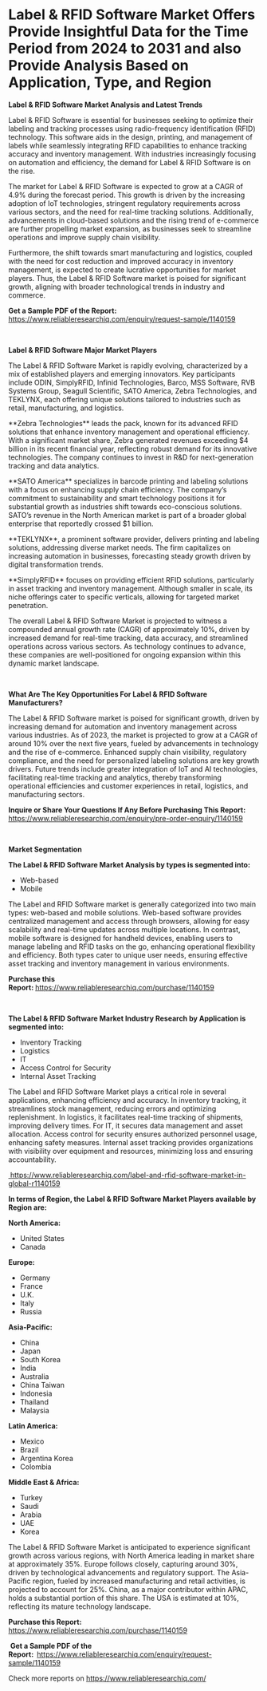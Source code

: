 <p><h1>Label & RFID Software Market Offers Provide Insightful Data for the Time Period from 2024 to 2031 and also Provide Analysis Based on Application, Type, and Region</h1></p><p><strong>Label & RFID Software Market Analysis and Latest Trends</strong></p>
<p><p>Label & RFID Software is essential for businesses seeking to optimize their labeling and tracking processes using radio-frequency identification (RFID) technology. This software aids in the design, printing, and management of labels while seamlessly integrating RFID capabilities to enhance tracking accuracy and inventory management. With industries increasingly focusing on automation and efficiency, the demand for Label & RFID Software is on the rise.</p><p>The market for Label & RFID Software is expected to grow at a CAGR of 4.9% during the forecast period. This growth is driven by the increasing adoption of IoT technologies, stringent regulatory requirements across various sectors, and the need for real-time tracking solutions. Additionally, advancements in cloud-based solutions and the rising trend of e-commerce are further propelling market expansion, as businesses seek to streamline operations and improve supply chain visibility.</p><p>Furthermore, the shift towards smart manufacturing and logistics, coupled with the need for cost reduction and improved accuracy in inventory management, is expected to create lucrative opportunities for market players. Thus, the Label & RFID Software market is poised for significant growth, aligning with broader technological trends in industry and commerce.</p></p>
<p><strong>Get a Sample PDF of the Report:&nbsp;</strong> <a href="https://www.reliableresearchiq.com/enquiry/request-sample/1140159?utm_campaign=1896&utm_medium=2&utm_source=Github&utm_content=ia&utm_term=28122024&utm_id=label-rfid-software">https://www.reliableresearchiq.com/enquiry/request-sample/1140159</a></p>
<p>&nbsp;</p>
<p><strong>Label & RFID Software Major Market Players</strong></p>
<p><p>The Label & RFID Software Market is rapidly evolving, characterized by a mix of established players and emerging innovators. Key participants include ODIN, SimplyRFID, Infinid Technologies, Barco, MSS Software, RVB Systems Group, Seagull Scientific, SATO America, Zebra Technologies, and TEKLYNX, each offering unique solutions tailored to industries such as retail, manufacturing, and logistics.</p><p>**Zebra Technologies** leads the pack, known for its advanced RFID solutions that enhance inventory management and operational efficiency. With a significant market share, Zebra generated revenues exceeding $4 billion in its recent financial year, reflecting robust demand for its innovative technologies. The company continues to invest in R&D for next-generation tracking and data analytics.</p><p>**SATO America** specializes in barcode printing and labeling solutions with a focus on enhancing supply chain efficiency. The company’s commitment to sustainability and smart technology positions it for substantial growth as industries shift towards eco-conscious solutions. SATO’s revenue in the North American market is part of a broader global enterprise that reportedly crossed $1 billion.</p><p>**TEKLYNX**, a prominent software provider, delivers printing and labeling solutions, addressing diverse market needs. The firm capitalizes on increasing automation in businesses, forecasting steady growth driven by digital transformation trends.</p><p>**SimplyRFID** focuses on providing efficient RFID solutions, particularly in asset tracking and inventory management. Although smaller in scale, its niche offerings cater to specific verticals, allowing for targeted market penetration.</p><p>The overall Label & RFID Software Market is projected to witness a compounded annual growth rate (CAGR) of approximately 10%, driven by increased demand for real-time tracking, data accuracy, and streamlined operations across various sectors. As technology continues to advance, these companies are well-positioned for ongoing expansion within this dynamic market landscape.</p></p>
<p>&nbsp;</p>
<p><strong>What Are The Key Opportunities For Label & RFID Software Manufacturers?</strong></p>
<p><p>The Label & RFID Software market is poised for significant growth, driven by increasing demand for automation and inventory management across various industries. As of 2023, the market is projected to grow at a CAGR of around 10% over the next five years, fueled by advancements in technology and the rise of e-commerce. Enhanced supply chain visibility, regulatory compliance, and the need for personalized labeling solutions are key growth drivers. Future trends include greater integration of IoT and AI technologies, facilitating real-time tracking and analytics, thereby transforming operational efficiencies and customer experiences in retail, logistics, and manufacturing sectors.</p></p>
<p><strong>Inquire or Share Your Questions If Any Before Purchasing This Report:</strong> <a href="https://www.reliableresearchiq.com/enquiry/pre-order-enquiry/1140159?utm_campaign=1896&utm_medium=2&utm_source=Github&utm_content=ia&utm_term=28122024&utm_id=label-rfid-software">https://www.reliableresearchiq.com/enquiry/pre-order-enquiry/1140159</a></p>
<p>&nbsp;</p>
<p><strong>Market Segmentation</strong></p>
<p><strong>The Label & RFID Software Market Analysis by types is segmented into:</strong></p>
<p><ul><li>Web-based</li><li>Mobile</li></ul></p>
<p><p>The Label and RFID Software market is generally categorized into two main types: web-based and mobile solutions. Web-based software provides centralized management and access through browsers, allowing for easy scalability and real-time updates across multiple locations. In contrast, mobile software is designed for handheld devices, enabling users to manage labeling and RFID tasks on the go, enhancing operational flexibility and efficiency. Both types cater to unique user needs, ensuring effective asset tracking and inventory management in various environments.</p></p>
<p><strong>Purchase this Report:&nbsp;</strong><a href="https://www.reliableresearchiq.com/purchase/1140159?utm_campaign=1896&utm_medium=2&utm_source=Github&utm_content=ia&utm_term=28122024&utm_id=label-rfid-software">https://www.reliableresearchiq.com/purchase/1140159</a></p>
<p>&nbsp;</p>
<p><strong>The Label & RFID Software Market Industry Research by Application is segmented into:</strong></p>
<p><ul><li>Inventory Tracking</li><li>Logistics</li><li>IT</li><li>Access Control for Security</li><li>Internal Asset Tracking</li></ul></p>
<p><p>The Label and RFID Software Market plays a critical role in several applications, enhancing efficiency and accuracy. In inventory tracking, it streamlines stock management, reducing errors and optimizing replenishment. In logistics, it facilitates real-time tracking of shipments, improving delivery times. For IT, it secures data management and asset allocation. Access control for security ensures authorized personnel usage, enhancing safety measures. Internal asset tracking provides organizations with visibility over equipment and resources, minimizing loss and ensuring accountability.</p></p>
<p><a href="https://www.reliableresearchiq.com/label-and-rfid-software-market-in-global-r1140159?utm_campaign=1896&utm_medium=2&utm_source=Github&utm_content=ia&utm_term=28122024&utm_id=label-rfid-software">&nbsp;https://www.reliableresearchiq.com/label-and-rfid-software-market-in-global-r1140159</a></p>
<p><strong>In terms of Region, the Label & RFID Software Market Players available by Region are:</strong></p>
<p>
    <p> <strong> North America: </strong>
        <ul>
            <li>United States</li>
            <li>Canada</li>
        </ul>
        </p> 
    <p> <strong> Europe: </strong>
        <ul>
            <li>Germany</li>
            <li>France</li>
            <li>U.K.</li>
            <li>Italy</li>
            <li>Russia</li>
        </ul>
        </p> 
    <p> <strong> Asia-Pacific: </strong>
        <ul>
            <li>China</li>
            <li>Japan</li>
            <li>South Korea</li>
            <li>India</li>
            <li>Australia</li>
            <li>China Taiwan</li>
            <li>Indonesia</li>
            <li>Thailand</li>
            <li>Malaysia</li>
        </ul>
        </p> 
    <p> <strong> Latin America: </strong>
        <ul>
            <li>Mexico</li>
            <li>Brazil</li>
            <li>Argentina Korea</li>
            <li>Colombia</li>
        </ul>
        </p> 
    <p> <strong> Middle East & Africa: </strong>
        <ul>
            <li>Turkey</li>
            <li>Saudi</li>
            <li>Arabia</li>
            <li>UAE</li>
            <li>Korea</li>
        </ul>
    </p>
    </p>
<p><p>The Label & RFID Software Market is anticipated to experience significant growth across various regions, with North America leading in market share at approximately 35%. Europe follows closely, capturing around 30%, driven by technological advancements and regulatory support. The Asia-Pacific region, fueled by increased manufacturing and retail activities, is projected to account for 25%. China, as a major contributor within APAC, holds a substantial portion of this share. The USA is estimated at 10%, reflecting its mature technology landscape.</p></p>
<p><strong>Purchase this Report: </strong><a href="https://www.reliableresearchiq.com/purchase/1140159?utm_campaign=1896&utm_medium=2&utm_source=Github&utm_content=ia&utm_term=28122024&utm_id=label-rfid-software">https://www.reliableresearchiq.com/purchase/1140159</a></p>
<p>&nbsp;<strong>Get a Sample PDF of the Report:&nbsp;&nbsp;</strong><a href="https://www.reliableresearchiq.com/enquiry/request-sample/1140159?utm_campaign=1896&utm_medium=2&utm_source=Github&utm_content=ia&utm_term=28122024&utm_id=label-rfid-software">https://www.reliableresearchiq.com/enquiry/request-sample/1140159</a></p>
<p><strong></strong></p>
<p>Check more reports on <a href="https://www.reliableresearchiq.com/?utm_campaign=1896&utm_medium=2&utm_source=Github&utm_content=ia&utm_term=28122024&utm_id=label-rfid-software">https://www.reliableresearchiq.com/</a></p>